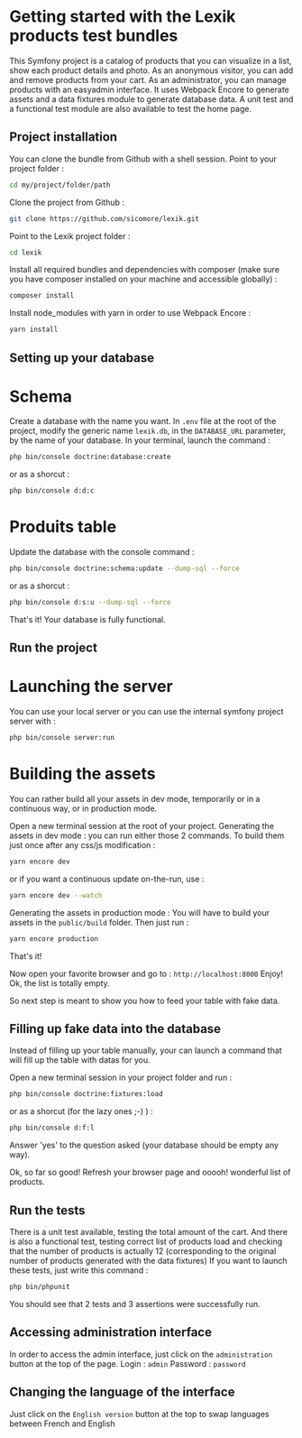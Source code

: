 Getting started with the Lexik products test bundles
====================================================

This Symfony project is a catalog of products that you can visualize in a list, show each product details and photo. As an anonymous visitor, you can add and remove products from your cart. As an administrator, you can manage products with an easyadmin interface.
It uses Webpack Encore to generate assets and a data fixtures module to generate database data. A unit test and a functional test module are also available to test the home page.

## Project installation

You can clone the bundle from Github with a shell session.
Point to your project folder :
```bash
cd my/project/folder/path
```
Clone the project from Github :
```bash
git clone https://github.com/sicomore/lexik.git
```
Point to the Lexik project folder :
```bash
cd lexik
```
Install all required bundles and dependencies with composer (make sure you have composer installed on your machine and accessible globally) :
```bash
composer install
```
Install node_modules with yarn in order to use Webpack Encore :
```bash
yarn install
```


## Setting up your database

# Schema

Create a database with the name you want.
In `.env` file at the root of the project, modify the generic name `lexik.db`, in the `DATABASE_URL` parameter, by the name of your database.
In your terminal, launch the command :
```bash
php bin/console doctrine:database:create
```
or as a shorcut :
```bash
php bin/console d:d:c
```

# Produits table

Update the database with the console command :
```bash
php bin/console doctrine:schema:update --dump-sql --force
```
or as a shorcut :
```bash
php bin/console d:s:u --dump-sql --force
```
That's it! Your database is fully functional.


## Run the project

# Launching the server

You can use your local server or you can use the internal symfony project server with :
```bash
php bin/console server:run
```

# Building the assets

You can rather build all your assets in dev mode, temporarily or in a continuous way, or in production mode.

Open a new terminal session at the root of your project.
Generating the assets in dev mode :
you can run either those 2 commands.
To build them just once after any css/js modification :
```bash
yarn encore dev
```
or if you want a continuous update on-the-run, use :
```bash
yarn encore dev --watch
```
Generating the assets in production mode :
You will have to build your assets in the `public/build` folder.
Then just run :
```bash
yarn encore production
```
That's it!

Now open your favorite browser and go to :
`http://localhost:8000`
Enjoy!
Ok, the list is totally empty.

So next step is meant to show you how to feed your table with fake data.


## Filling up fake data into the database

Instead of filling up your table manually, your can launch a command that will fill up the table with datas for you.

Open a new terminal session in your project folder and run :
```bash
php bin/console doctrine:fixtures:load
```
or as a shorcut (for the lazy ones ;-) ) :
```bash
php bin/console d:f:l
```
Answer 'yes' to the question asked (your database should be empty any way).

Ok, so far so good!
Refresh your browser page and ooooh! wonderful list of products.


## Run the tests

There is a unit test available, testing the total amount of the cart.
And there is also a functional test, testing correct list of products load and checking that the number of products is actually 12 (corresponding to the original number of products generated with the data fixtures)
If you want to launch these tests, just write this command :
```bash
php bin/phpunit
```
You should see that 2 tests and 3 assertions were successfully run.


## Accessing administration interface

In order to access the admin interface, just click on the `administration` button at the top of the page.
Login : `admin`
Password : `password`


## Changing the language of the interface

Just click on the `English version` button at the top to swap languages between French and English
